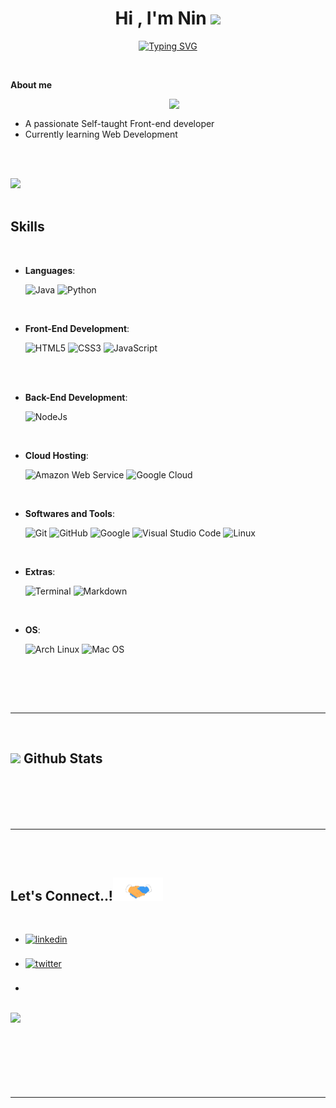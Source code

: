 <h1 align="center"><b>Hi , I'm Nin </b><img src="https://media.giphy.com/media/hvRJCLFzcasrR4ia7z/giphy.gif" width="35"></h1>
<!--  -->
<p align="center">
  <a href="https://git.io/typing-svg"><img src="https://readme-typing-svg.demolab.com?font=Fira+Code&pause=1000&random=false&width=435&lines=I'm+a+full+stack+web+developer;Think+before+you+speak.+Read+before+you+think" alt="Typing SVG" /></a>
</p>

<br>

**About me**

<picture> <img align="right" src="https://cdn-icons-png.flaticon.com/512/6840/6840478.png" width = 250px></picture>

<br>

- A passionate Self-taught Front-end developer
- Currently learning Web Development

<br><br>

<img src="https://user-images.githubusercontent.com/73097560/115834477-dbab4500-a447-11eb-908a-139a6edaec5c.gif"><br><br>

## <b> Skills</b>
<br>

<p align="center">

- **Languages**:
    
    ![Java](https://img.shields.io/badge/C++%20-%2300599C.svg?style=for-the-badge&logo=c%2B%2B&logoColor=white)
    ![Python](https://img.shields.io/badge/Python%20-%2314354C.svg?style=for-the-badge&logo=python&logoColor=white)

<br>   
    
- **Front-End Development**:

   ![HTML5](https://img.shields.io/badge/HTML5%20-%23E34F26.svg?style=for-the-badge&logo=html5&logoColor=white)
   ![CSS3](https://img.shields.io/badge/CSS%20-%231572B6.svg?style=for-the-badge&logo=css3&logoColor=white)
   ![JavaScript](https://img.shields.io/badge/JavaScript%20-%23F7DF1E.svg?style=for-the-badge&logo=javascript&logoColor=black)

<br>

<br>

- **Back-End Development**:

    ![NodeJs](https://img.shields.io/badge/Node.js-43853D?style=for-the-badge&logo=node.js&logoColor=white)
    
<br>

- **Cloud Hosting**:
  
    ![Amazon Web Service](https://img.shields.io/badge/Amazon_AWS-232F3E?style=for-the-badge&logo=amazon-aws&logoColor=white)
    ![Google Cloud](https://img.shields.io/badge/Google_Cloud-4285F4?style=for-the-badge&logo=google-cloud&logoColor=white)
    
<br>

- **Softwares and Tools**:

    ![Git](https://img.shields.io/badge/git-%23F05033.svg?style=for-the-badge&logo=git&logoColor=white)
    ![GitHub](https://img.shields.io/badge/github-%23121011.svg?style=for-the-badge&logo=github&logoColor=white)
    ![Google](https://img.shields.io/badge/google-%234285F4.svg?style=for-the-badge&logo=google&logoColor=white)
    ![Visual Studio Code](https://img.shields.io/badge/Visual%20Studio%20Code-0078d7.svg?style=for-the-badge&logo=visual-studio-code&logoColor=white)
    ![Linux](https://img.shields.io/badge/Linux-FCC624?style=for-the-badge&logo=linux&logoColor=black) 

<br>

- **Extras**:

    ![Terminal](https://img.shields.io/badge/Terminal-%23054020?style=for-the-badge&logo=gnu-bash&logoColor=white)
    ![Markdown](https://img.shields.io/badge/markdown-%23000000.svg?style=for-the-badge&logo=markdown&logoColor=white)   

<br>

- **OS**:

    ![Arch Linux](https://img.shields.io/badge/Arch_Linux-1793D1?style=for-the-badge&logo=arch-linux&logoColor=white)
    ![Mac OS](https://img.shields.io/badge/mac%20os-000000?style=for-the-badge&logo=apple&logoColor=white)
  	
<br>
</p>

<br>
<br>

-----

<br>


## <img src="https://media.giphy.com/media/iY8CRBdQXODJSCERIr/giphy.gif" width="35"><b> Github Stats </b>
<br>

<div align="center">

<a href="https://github.com/ngocnguyenich">

</a>
</div>

<br>
<br>
<br>

-----

<br>
<br>

## <b> Let's Connect..!</b><img src="https://github.com/0xAbdulKhalid/0xAbdulKhalid/raw/main/assets/mdImages/handshake.gif" width ="80">
<br>
<div align='left'>

<ul>

<li>
<a href="https://www.linkedin.com/in/nguy%E1%BB%85n%C3%ADch-ng%E1%BB%8Dc-01604b15b/" target="_blank">
<img src="" alt=linkedin style="margin-bottom: 5px;"/>
</a>
</li>

<br>

<li>
<a href="" target="_blank">
<img src="" alt=twitter style="margin-bottom: 5px;"/>
</a>
</li>

<br>

<li>
<a href="" target="_blank">
<img src="" t=mail style="margin-bottom: 5px;" />
</a>
</li>
	
</ul>
</div>

<br>
<img src="https://user-images.githubusercontent.com/73097560/115834477-dbab4500-a447-11eb-908a-139a6edaec5c.gif">
<br>
<br>
<br>

<div align='center'>

</div>
<br>
<br>
<br>
<br>

---

<br>

